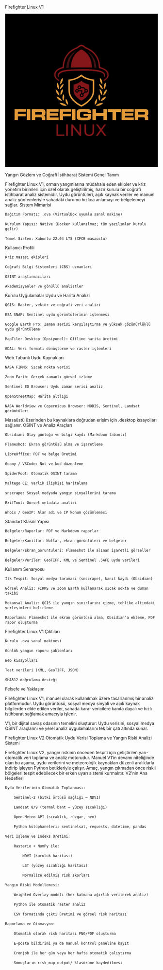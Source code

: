 Firefighter Linux V1

![Firefighter-Linux Logo](./assets/logo.png)

Yangın Gözlem ve Coğrafi İstihbarat Sistemi
Genel Tanım

Firefighter Linux V1, orman yangınlarına müdahale eden ekipler ve kriz yönetim birimleri için özel olarak geliştirilmiş, hazır kurulu bir coğrafi istihbarat analiz sistemidir. Uydu görüntüleri, açık kaynak veriler ve manuel analiz yöntemleriyle sahadaki durumu hızlıca anlamayı ve belgelemeyi sağlar.
Sistem Mimarisi

    Dağıtım Formatı: .ova (VirtualBox uyumlu sanal makine)

    Kurulum Yapısı: Native (Docker kullanılmaz; tüm yazılımlar kurulu gelir)

    Temel Sistem: Xubuntu 22.04 LTS (XFCE masaüstü)

Kullanıcı Profili

    Kriz masası ekipleri

    Coğrafi Bilgi Sistemleri (CBS) uzmanları

    OSINT araştırmacıları

    Akademisyenler ve gönüllü analistler

Kurulu Uygulamalar
Uydu ve Harita Analizi

    QGIS: Raster, vektör ve coğrafi veri analizi

    ESA SNAP: Sentinel uydu görüntülerinin işlenmesi

    Google Earth Pro: Zaman serisi karşılaştırma ve yüksek çözünürlüklü uydu görüntüleme

    MapTiler Desktop (Opsiyonel): Offline harita üretimi

    GDAL: Veri formatı dönüştürme ve raster işlemleri

Web Tabanlı Uydu Kaynakları

    NASA FIRMS: Sıcak nokta verisi

    Zoom Earth: Gerçek zamanlı görsel izleme

    Sentinel EO Browser: Uydu zaman serisi analiz

    OpenStreetMap: Harita altlığı

    NASA Worldview ve Copernicus Browser: MODIS, Sentinel, Landsat görüntüleri

Masaüstü üzerinden bu kaynaklara doğrudan erişim için .desktop kısayolları sağlanır.
OSINT ve Analiz Araçları

    Obsidian: Olay günlüğü ve bilgi kaydı (Markdown tabanlı)

    Flameshot: Ekran görüntüsü alma ve işaretleme

    LibreOffice: PDF ve belge üretimi

    Geany / VSCode: Not ve kod düzenleme

    SpiderFoot: Otomatik OSINT tarama

    Maltego CE: Varlık ilişkisi haritalama

    snscrape: Sosyal medyada yangın sinyallerini tarama

    ExifTool: Görsel metadata analizi

    Whois / GeoIP: Alan adı ve IP konum çözümlemesi

Standart Klasör Yapısı

    Belgeler/Raporlar: PDF ve Markdown raporlar

    Belgeler/Kanitlar: Notlar, ekran görüntüleri ve belgeler

    Belgeler/Ekran_Goruntuleri: Flameshot ile alınan işaretli görseller

    Belgeler/Veriler: GeoTIFF, KML ve Sentinel .SAFE uydu verileri

Kullanım Senaryosu

    İlk Tespit: Sosyal medya taraması (snscrape), kanıt kaydı (Obsidian)

    Görsel Analiz: FIRMS ve Zoom Earth kullanarak sıcak nokta ve duman takibi

    Mekansal Analiz: QGIS ile yangın sınırlarını çizme, tehlike altındaki yerleşimleri belirleme

    Raporlama: Flameshot ile ekran görüntüsü alma, Obsidian’a ekleme, PDF rapor oluşturma

Firefighter Linux V1 Çıktıları

    Kurulu .ova sanal makinesi

    Günlük yangın raporu şablonları

    Web kısayolları

    Test verileri (KML, GeoTIFF, JSON)

    SHA512 doğrulama desteği

Felsefe ve Yaklaşım

Firefighter Linux V1, manuel olarak kullanılmak üzere tasarlanmış bir analiz platformudur. Uydu görüntüsü, sosyal medya sinyali ve açık kaynak bilgilerden elde edilen veriler, sahada karar vericilere kanıta dayalı ve hızlı istihbarat sağlamak amacıyla işlenir.

V1, bir dijital savaş odasının temelini oluşturur: Uydu verisini, sosyal medya OSINT araçlarını ve yerel analiz uygulamalarını tek bir çatı altında sunar.


Firefighter Linux V2
Otomatik Uydu Verisi Toplama ve Yangın Riski Analizi Sistemi

Firefighter Linux V2, yangın riskinin önceden tespiti için geliştirilen yarı-otomatik veri toplama ve analiz motorudur. Manuel V1’in devamı niteliğinde olan bu aşama, uydu verilerini ve meteorolojik kaynakları düzenli aralıklarla indirip işleyen Python betikleriyle çalışır. Amaç, yangın çıkmadan önce riskli bölgeleri tespit edebilecek bir erken uyarı sistemi kurmaktır.
V2'nin Ana Hedefleri

    Uydu Verilerinin Otomatik Toplanması:

        Sentinel-2 (bitki örtüsü sağlığı – NDVI)

        Landsat 8/9 (termal bant – yüzey sıcaklığı)

        Open-Meteo API (sıcaklık, rüzgar, nem)

        Python kütüphaneleri: sentinelsat, requests, datetime, pandas

    Veri İşleme ve İndeks Üretimi:

        Rasterio + NumPy ile:

            NDVI (kuruluk haritası)

            LST (yüzey sıcaklığı haritası)

            Normalize edilmiş risk skorları

    Yangın Riski Modellemesi:

        Weighted Overlay modeli (her katmana ağırlık verilerek analiz)

        Python ile otomatik raster analiz

        CSV formatında çıktı üretimi ve görsel risk haritası

    Raporlama ve Otomasyon:

        Otomatik olarak risk haritası PNG/PDF oluşturma

        E-posta bildirimi ya da manuel kontrol paneline kayıt

        Cronjob ile her gün veya her hafta otomatik çalıştırma

        Sonuçların risk_map_output/ klasörüne kaydedilmesi
